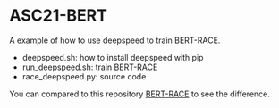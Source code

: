 # ASC21-BERT
A example of how to use deepspeed to train BERT-RACE.

* deepspeed.sh: how to install deepspeed with pip
* run_deepspeed.sh: train BERT-RACE
* race_deepspeed.py: source code

You can compared to this repository [BERT-RACE](https://github.com/NoviScl/BERT-RACE) to see the difference.
